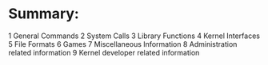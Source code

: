 # Summary:

1 General Commands
2 System Calls
3 Library Functions
4 Kernel Interfaces
5 File Formats
6 Games
7 Miscellaneous Information
8 Administration related information
9 Kernel developer related information
